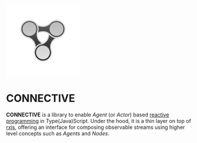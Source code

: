 <img src="logo.svg?sanitize=true" width="200px"/>

# CONNECTIVE

**CONNECTIVE** is a library to enable _Agent_ (or _Actor_) based [reactive programming](https://en.wikipedia.org/wiki/Reactive_programming) in Type(Java)Script. Under the hood, it is a thin layer on top of [rxjs](https://github.com/ReactiveX/rxjs), offering an interface for composing observable streams using higher level concepts such as _Agents_ and _Nodes_.
